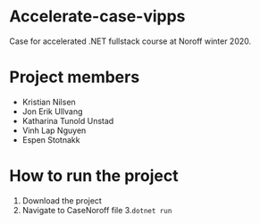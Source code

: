 # Accelerate-case-vipps
Case for accelerated .NET fullstack course at Noroff winter 2020.
# Project members
* Kristian Nilsen
* Jon Erik Ullvang
* Katharina Tunold Unstad
* Vinh Lap Nguyen
* Espen Stotnakk
# How to run the project
1. Download the project
2. Navigate to CaseNoroff file
3.`dotnet run` 



